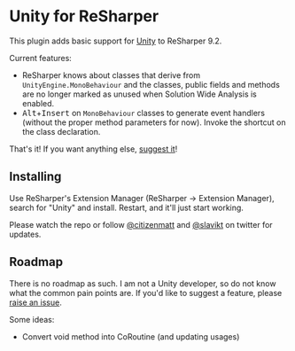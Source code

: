 # Unity for ReSharper

This plugin adds basic support for [Unity](http://unity3d.com/) to ReSharper 9.2.

Current features:

* ReSharper knows about classes that derive from `UnityEngine.MonoBehaviour` and the classes, public fields and methods are no longer marked as unused when Solution Wide Analysis is enabled.
* <kbd>Alt</kbd>+<kbd>Insert</kbd> on `MonoBehaviour` classes to generate event handlers (without the proper method parameters for now). Invoke the shortcut on the class declaration.

That's it! If you want anything else, [suggest it](https://github.com/JetBrains/resharper-unity/issues)!

## Installing

Use ReSharper's Extension Manager (ReSharper &rarr; Extension Manager), search for "Unity" and install. Restart, and it'll just start working.

Please watch the repo or follow [@citizenmatt](https://twitter.com/citizenmatt) and [@slavikt](https://twitter.com/slavikt) on twitter for updates.

## Roadmap

There is no roadmap as such. I am not a Unity developer, so do not know what the common pain points are. If you'd like to suggest a feature, please [raise an issue](https://github.com/JetBrains/resharper-unity/issues).

Some ideas:
 
 * Convert void method into CoRoutine (and updating usages)
